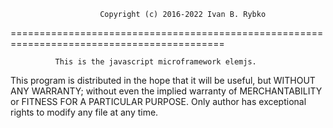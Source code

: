 
				        Copyright (c) 2016-2022 Ivan B. Rybko
===========================================================================================

              This is the javascript microframework elemjs.
			
This program is distributed in the hope that it will be useful,	but WITHOUT ANY WARRANTY; 
without even the implied warranty of MERCHANTABILITY or FITNESS FOR A PARTICULAR PURPOSE. 
Only author has exceptional rights to modify any file at any time.

